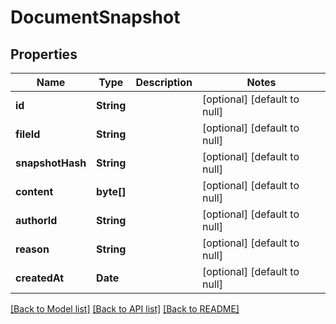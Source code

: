 # DocumentSnapshot
## Properties

| Name | Type | Description | Notes |
|------------ | ------------- | ------------- | -------------|
| **id** | **String** |  | [optional] [default to null] |
| **fileId** | **String** |  | [optional] [default to null] |
| **snapshotHash** | **String** |  | [optional] [default to null] |
| **content** | **byte[]** |  | [optional] [default to null] |
| **authorId** | **String** |  | [optional] [default to null] |
| **reason** | **String** |  | [optional] [default to null] |
| **createdAt** | **Date** |  | [optional] [default to null] |

[[Back to Model list]](../README.md#documentation-for-models) [[Back to API list]](../README.md#documentation-for-api-endpoints) [[Back to README]](../README.md)

